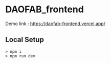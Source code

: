 # DAOFAB_frontend

Demo link : https://daofab-frontend.vercel.app/

## Local Setup
```
> npm i
> npm run dev
```
